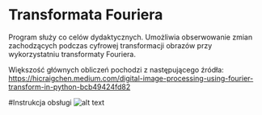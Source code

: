 # Transformata Fouriera
Program służy co celów dydaktycznych. Umożliwia obserwowanie zmian zachodzących 
podczas cyfrowej transformacji obrazów przy wykorzystatniu transformaty Fouriera.

Większość głównych obliczeń pochodzi z następującego źródła:
https://hicraigchen.medium.com/digital-image-processing-using-fourier-transform-in-python-bcb49424fd82


#Instrukcja obsługi
![alt text](https://github.com/MarioShatterhand/fourier-transform-example/blob/master/overview1.jpg?raw=true)
